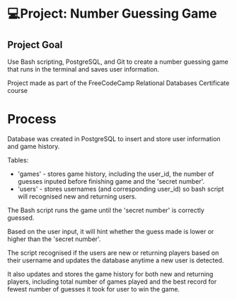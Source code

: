 # 💻Project: Number Guessing Game

## Project Goal
Use Bash scripting, PostgreSQL, and Git to create a number guessing game that runs in the terminal and saves user information.

Project made as part of the FreeCodeCamp Relational Databases Certificate course

# Process
Database was created in PostgreSQL to insert and store user information and game history.

Tables:
<ul>
  <li>'games' - stores game history, including the user_id, the number of guesses inputed before finishing game and the 'secret number'.</li>
  <li>'users' - stores usernames (and corresponding user_id) so bash script will recognised new and returning users.</li>
</ul>

The Bash script runs the game until the 'secret number' is correctly guessed.

Based on the user input, it will hint whether the guess made is lower or higher than the 'secret number'.

The script recognised if the users are new or returning players based on their username and updates the database anytime a new user is detected.

It also updates and stores the game history for both new and returning players, including total number of games played and the best record for fewest number of guesses it took for user to win the game.
